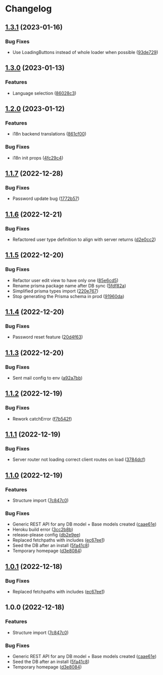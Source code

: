 # Changelog

## [1.3.1](https://github.com/Zenoo/fullstack-typescript-monorepo/compare/fullstack-typescript-monorepo-v1.3.0...fullstack-typescript-monorepo-v1.3.1) (2023-01-16)


### Bug Fixes

* Use LoadingButtons instead of whole loader when possible ([93de729](https://github.com/Zenoo/fullstack-typescript-monorepo/commit/93de72929d6a0280bce6d6c96941808475988a1b))

## [1.3.0](https://github.com/Zenoo/fullstack-typescript-monorepo/compare/fullstack-typescript-monorepo-v1.2.0...fullstack-typescript-monorepo-v1.3.0) (2023-01-13)


### Features

* Language selection ([86028c3](https://github.com/Zenoo/fullstack-typescript-monorepo/commit/86028c3ee6a367e2a352741c7b35b81aab080c9e))

## [1.2.0](https://github.com/Zenoo/fullstack-typescript-monorepo/compare/fullstack-typescript-monorepo-v1.1.7...fullstack-typescript-monorepo-v1.2.0) (2023-01-12)


### Features

* i18n backend translations ([861cf00](https://github.com/Zenoo/fullstack-typescript-monorepo/commit/861cf00a83dd51b089bf90f942ffe5cc804e4af7))


### Bug Fixes

* i18n init props ([4fc29c4](https://github.com/Zenoo/fullstack-typescript-monorepo/commit/4fc29c4349d12d3b1c5596948e5896bc5d5f17e4))

## [1.1.7](https://github.com/Zenoo/fullstack-typescript-monorepo/compare/fullstack-typescript-monorepo-v1.1.6...fullstack-typescript-monorepo-v1.1.7) (2022-12-28)


### Bug Fixes

* Password update bug ([1772b57](https://github.com/Zenoo/fullstack-typescript-monorepo/commit/1772b57c8ce6563d5f60f169a3d3b4198ff7d44e))

## [1.1.6](https://github.com/Zenoo/fullstack-typescript-monorepo/compare/fullstack-typescript-monorepo-v1.1.5...fullstack-typescript-monorepo-v1.1.6) (2022-12-21)


### Bug Fixes

* Refactored user type definition to align with server returns ([d2e0cc2](https://github.com/Zenoo/fullstack-typescript-monorepo/commit/d2e0cc2ada24cd9ff0ed89807def81daa28d69cb))

## [1.1.5](https://github.com/Zenoo/fullstack-typescript-monorepo/compare/fullstack-typescript-monorepo-v1.1.4...fullstack-typescript-monorepo-v1.1.5) (2022-12-20)


### Bug Fixes

* Refactor user edit view to have only one ([85e6cd5](https://github.com/Zenoo/fullstack-typescript-monorepo/commit/85e6cd55b01996679ea31eeec650c84c6d5c6776))
* Rename prisma package name after DB sync ([5fdf82a](https://github.com/Zenoo/fullstack-typescript-monorepo/commit/5fdf82a6fd1d436a152f790eac8b462a8634b3f4))
* Simplified prisma types import ([220e767](https://github.com/Zenoo/fullstack-typescript-monorepo/commit/220e767969598dcc7568715bcac7f3b48d32e2a0))
* Stop generating the Prisma schema in prod ([91960da](https://github.com/Zenoo/fullstack-typescript-monorepo/commit/91960da2fc1a8a5331d0f39e2cdecba94b98f61d))

## [1.1.4](https://github.com/Zenoo/fullstack-typescript-monorepo/compare/fullstack-typescript-monorepo-v1.1.3...fullstack-typescript-monorepo-v1.1.4) (2022-12-20)


### Bug Fixes

* Password reset feature ([20d4f63](https://github.com/Zenoo/fullstack-typescript-monorepo/commit/20d4f6382df91d1dd767f288720d7082decb22de))

## [1.1.3](https://github.com/Zenoo/fullstack-typescript-monorepo/compare/fullstack-typescript-monorepo-v1.1.2...fullstack-typescript-monorepo-v1.1.3) (2022-12-20)


### Bug Fixes

* Sent mail config to env ([a92a7bb](https://github.com/Zenoo/fullstack-typescript-monorepo/commit/a92a7bb635ecb1fee682392859e4f388ed1c3217))

## [1.1.2](https://github.com/Zenoo/fullstack-typescript-monorepo/compare/fullstack-typescript-monorepo-v1.1.1...fullstack-typescript-monorepo-v1.1.2) (2022-12-19)


### Bug Fixes

* Rework catchError ([f7b542f](https://github.com/Zenoo/fullstack-typescript-monorepo/commit/f7b542f568b118b8fa3578582f72d6fa174e5061))

## [1.1.1](https://github.com/Zenoo/fullstack-typescript-monorepo/compare/fullstack-typescript-monorepo-v1.1.0...fullstack-typescript-monorepo-v1.1.1) (2022-12-19)


### Bug Fixes

* Server router not loading correct client routes on load ([3784dcf](https://github.com/Zenoo/fullstack-typescript-monorepo/commit/3784dcff5273853834594e709f3a458404f19c12))

## [1.1.0](https://github.com/Zenoo/fullstack-typescript-monorepo/compare/fullstack-typescript-monorepo-v1.0.1...fullstack-typescript-monorepo-v1.1.0) (2022-12-19)


### Features

* Structure import ([7c847c0](https://github.com/Zenoo/fullstack-typescript-monorepo/commit/7c847c0c1a0d4600e5be421c6622c4affb4898db))


### Bug Fixes

* Generic REST API for any DB model + Base models created ([caae61e](https://github.com/Zenoo/fullstack-typescript-monorepo/commit/caae61e81c76a9fd7e0bf24c31bf6a82dce2ebd7))
* Heroku build error ([3cc2b8b](https://github.com/Zenoo/fullstack-typescript-monorepo/commit/3cc2b8bb50a7e7518c159b3956a64ab4aa2b8d8a))
* release-please config ([db2e9ee](https://github.com/Zenoo/fullstack-typescript-monorepo/commit/db2e9eed52975430f5d6064bf33a168930b2164c))
* Replaced fetchpaths with includes ([ec67ee1](https://github.com/Zenoo/fullstack-typescript-monorepo/commit/ec67ee1ebf67ed929b57cf84cc997bf1e71ee38b))
* Seed the DB after an install ([5fa41c8](https://github.com/Zenoo/fullstack-typescript-monorepo/commit/5fa41c872c3cd384062b6dbe7e09057d9b41c895))
* Temporary homepage ([d3e8084](https://github.com/Zenoo/fullstack-typescript-monorepo/commit/d3e808460d666e1c8254d3c8c16760c71582044b))

## [1.0.1](https://github.com/Zenoo/fullstack-typescript-monorepo/compare/v1.0.0...v1.0.1) (2022-12-18)


### Bug Fixes

* Replaced fetchpaths with includes ([ec67ee1](https://github.com/Zenoo/fullstack-typescript-monorepo/commit/ec67ee1ebf67ed929b57cf84cc997bf1e71ee38b))

## 1.0.0 (2022-12-18)


### Features

* Structure import ([7c847c0](https://github.com/Zenoo/fullstack-typescript-monorepo/commit/7c847c0c1a0d4600e5be421c6622c4affb4898db))


### Bug Fixes

* Generic REST API for any DB model + Base models created ([caae61e](https://github.com/Zenoo/fullstack-typescript-monorepo/commit/caae61e81c76a9fd7e0bf24c31bf6a82dce2ebd7))
* Seed the DB after an install ([5fa41c8](https://github.com/Zenoo/fullstack-typescript-monorepo/commit/5fa41c872c3cd384062b6dbe7e09057d9b41c895))
* Temporary homepage ([d3e8084](https://github.com/Zenoo/fullstack-typescript-monorepo/commit/d3e808460d666e1c8254d3c8c16760c71582044b))
